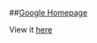 ##[Google Homepage](http://www.theodinproject.com/web-development-101/html-css)

View it [here](https://htmlpreview.github.io/?https://github.com/cameronjkelley/the_odin_project/blob/master/web_dev_101/google-homepage/index.html)

